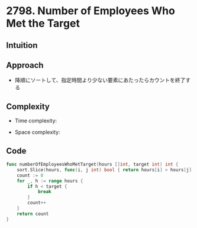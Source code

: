 # 2798. Number of Employees Who Met the Target

## Intuition

## Approach
<!-- Describe your approach to solving the problem. -->
- 降順にソートして、指定時間より少ない要素にあたったらカウントを終了する

## Complexity

- Time complexity:
<!-- Add your time complexity here, e.g. $$O(n)$$ -->

- Space complexity:
<!-- Add your space complexity here, e.g. $$O(n)$$ -->

## Code

```go
func numberOfEmployeesWhoMetTarget(hours []int, target int) int {
    sort.Slice(hours, func(i, j int) bool { return hours[i] > hours[j] })
    count := 0
    for _, h := range hours {
        if h < target {
            break
        }
        count++
    }
    return count
}
```
